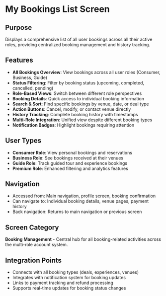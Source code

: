 # My Bookings List Screen

## Purpose
Displays a comprehensive list of all user bookings across all their active roles, providing centralized booking management and history tracking.

## Features
- **All Bookings Overview**: View bookings across all user roles (Consumer, Business, Guide)
- **Status Filtering**: Filter by booking status (upcoming, completed, cancelled, pending)
- **Role-Based Views**: Switch between different role perspectives
- **Booking Details**: Quick access to individual booking information
- **Search & Sort**: Find specific bookings by venue, date, or deal type
- **Action Buttons**: Cancel, modify, or contact venue directly
- **History Tracking**: Complete booking history with timestamps
- **Multi-Role Integration**: Unified view despite different booking types
- **Notification Badges**: Highlight bookings requiring attention

## User Types
- **Consumer Role**: View personal bookings and reservations
- **Business Role**: See bookings received at their venues
- **Guide Role**: Track guided tour and experience bookings
- **Premium Role**: Enhanced filtering and analytics features

## Navigation
- Accessed from: Main navigation, profile screen, booking confirmation
- Can navigate to: Individual booking details, venue pages, payment history
- Back navigation: Returns to main navigation or previous screen

## Screen Category
**Booking Management** - Central hub for all booking-related activities across the multi-role account system.

## Integration Points
- Connects with all booking types (deals, experiences, venues)
- Integrates with notification system for booking updates
- Links to payment tracking and refund processing
- Supports real-time updates for booking status changes